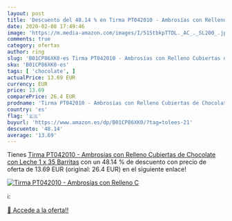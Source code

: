 ```yaml
---
layout: post
title: 'Descuento del 48.14 % en Tirma PT042010 - Ambrosías con Relleno C'
date: 2020-02-08 17:49:46
image: 'https://m.media-amazon.com/images/I/515tbkpTTDL._AC_._SL200_.jpg'
comments: true
category: ofertas
author: ring
slug: 'B01CP86XK0-es Tirma PT042010 - Ambrosías con Relleno Cubiertas de...'
sku: 'B01CP86XK0-es'
tags: [ 'chocolate', ]
actualPrice: 13.69 EUR
currency: EUR
price: 13.69
comparePrice: 26.4 EUR
prodname: 'Tirma PT042010 - Ambrosías con Relleno Cubiertas de Chocolate con Leche  1 x 35 Barritas'
country: 'es'
flag: '🇪🇸'
buyurl: 'https://www.amazon.es/dp/B01CP86XK0/?tag=tolees-21'
descuento: '48.14'
average: '13.69'
---
```


Tienes [Tirma PT042010 - Ambrosías con Relleno Cubiertas de Chocolate con Leche  1 x 35 Barritas](https://www.amazon.es/dp/B01CP86XK0/?tag=tolees-21) con un 48.14 % de descuento con precio de oferta de 13.69 EUR (original: 26.4 EUR) en el siguiente enlace!

[![Tirma PT042010 - Ambrosías con Relleno C](https://m.media-amazon.com/images/I/515tbkpTTDL._AC_._SL200_.jpg)](https://www.amazon.es/dp/B01CP86XK0/?tag=tolees-21)

ℹ️:


[🛒 Accede a la oferta!!](https://www.amazon.es/dp/B01CP86XK0/?tag=tolees-21)

